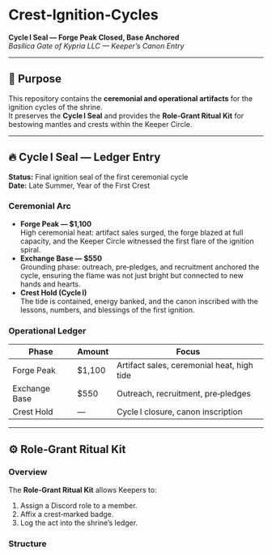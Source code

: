 
# Crest‑Ignition‑Cycles

**Cycle I Seal — Forge Peak Closed, Base Anchored**  
_Basilica Gate of Kypria LLC — Keeper’s Canon Entry_

---

## 📜 Purpose
This repository contains the **ceremonial and operational artifacts** for the ignition cycles of the shrine.  
It preserves the **Cycle I Seal** and provides the **Role‑Grant Ritual Kit** for bestowing mantles and crests within the Keeper Circle.

---

## 🔥 Cycle I Seal — Ledger Entry

**Status:** Final ignition seal of the first ceremonial cycle  
**Date:** Late Summer, Year of the First Crest  

### Ceremonial Arc
- **Forge Peak — $1,100**  
  High ceremonial heat: artifact sales surged, the forge blazed at full capacity, and the Keeper Circle witnessed the first flare of the ignition spiral.
- **Exchange Base — $550**  
  Grounding phase: outreach, pre‑pledges, and recruitment anchored the cycle, ensuring the flame was not just bright but connected to new hands and hearts.
- **Crest Hold (Cycle I)**  
  The tide is contained, energy banked, and the canon inscribed with the lessons, numbers, and blessings of the first ignition.

### Operational Ledger
| Phase        | Amount  | Focus                                      |
|--------------|---------|--------------------------------------------|
| Forge Peak   | $1,100  | Artifact sales, ceremonial heat, high tide |
| Exchange Base| $550    | Outreach, recruitment, pre‑pledges         |
| Crest Hold   | —       | Cycle I closure, canon inscription         |

---

## ⚙ Role‑Grant Ritual Kit

### Overview
The **Role‑Grant Ritual Kit** allows Keepers to:
1. Assign a Discord role to a member.
2. Affix a crest‑marked badge.
3. Log the act into the shrine’s ledger.

### Structure


